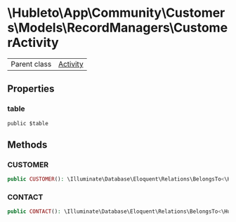 
# \Hubleto\App\Community\Customers\Models\RecordManagers\CustomerActivity
<table class='table-default dense'>
<tr><td>Parent class</td><td><a href="../../../Calendar/Models/RecordManagers/Activity">Activity</a></td></tr></table>


## Properties

### table

`public $table`


## Methods

### CUSTOMER

```php
public CUSTOMER(): \Illuminate\Database\Eloquent\Relations\BelongsTo<\Hubleto\App\Community\Customers\Models\RecordManagers\Customer,\Hubleto\App\Community\Customers\Models\RecordManagers\CustomerActivity>
```


### CONTACT

```php
public CONTACT(): \Illuminate\Database\Eloquent\Relations\BelongsTo<\Hubleto\App\Community\Contacts\Models\RecordManagers\Contact,\Hubleto\App\Community\Customers\Models\RecordManagers\CustomerActivity>
```

